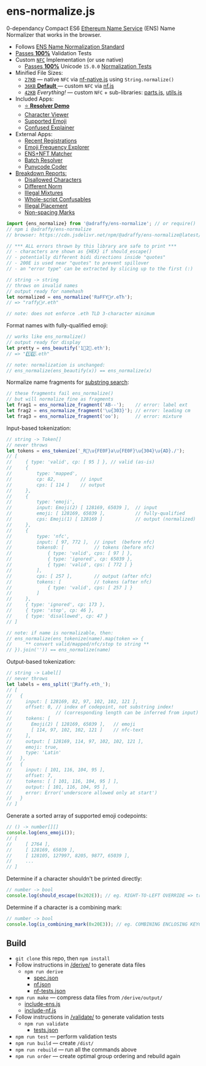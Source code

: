 # ens-normalize.js
0-dependancy Compact ES6 [Ethereum Name Service](https://ens.domains/) (ENS) Name Normalizer that works in the browser.

* Follows [ENS Name Normalization Standard](https://github.com/adraffy/ensip-15/blob/master/ens-improvement-proposals/ensip-15-normalization-standard.md)
* [Passes **100%**](https://adraffy.github.io/ens-normalize.js/test/validate.html) Validation Tests
* Custom [`NFC`](https://unicode.org/reports/tr15/) Implementation (or use native)
	* [Passes **100%**](https://adraffy.github.io/ens-normalize.js/test/report-nf.html) Unicode `15.0.0` [Normalization Tests](https://www.unicode.org/Public/15.0.0/ucd/NormalizationTest.txt)
* Minified File Sizes: 
	* [`27KB`](./dist/index-xnf.min.js) — native `NFC` via [nf-native.js](./src/nf-native.js) using `String.normalize()`
	* [`36KB` **Default** ](./dist/index.min.js) — custom `NFC` via [nf.js](./src/nf.js)
	* [`42KB`](./dist/all.min.js) *Everything!* — custom `NFC` + sub-libraries: [parts.js](./src/parts.js), [utils.js](./src/utils.js)
* Included Apps:
	* [⭐ **Resolver Demo**](https://adraffy.github.io/ens-normalize.js/test/resolver.html)
	* [Character Viewer](https://adraffy.github.io/ens-normalize.js/test/chars.html)
	* [Supported Emoji](https://adraffy.github.io/ens-normalize.js/test/emoji.html)
	* [Confused Explainer](https://adraffy.github.io/ens-normalize.js/test/confused.html)
* External Apps:
	* [Recent Registrations](https://raffy.antistupid.com/eth/ens-regs.html)
	* [Emoji Frequency Explorer](https://raffy.antistupid.com/eth/ens-emoji-freq.html)
	* [ENS+NFT Matcher](https://raffy.antistupid.com/eth/ens-nft-matcher.html)
	* [Batch Resolver](https://raffy.antistupid.com/eth/ens-batch-resolver.html)
	* [Punycode Coder](https://adraffy.github.io/punycode.js/test/demo.html)
* [Breakdown Reports:](https://adraffy.github.io/ens-norm-tests/test-breakdown/output/)
	* [Disallowed Characters](https://adraffy.github.io/ens-norm-tests/test-breakdown/output/disallowed.html)
	* [Different Norm](https://adraffy.github.io/ens-norm-tests/test-breakdown/output/diff.html)
	* [Illegal Mixtures](https://adraffy.github.io/ens-norm-tests/test-breakdown/output/mixtures.html)
	* [Whole-script Confusables](https://adraffy.github.io/ens-norm-tests/test-breakdown/output/wholes.html)
	* [Illegal Placement](https://adraffy.github.io/ens-norm-tests/test-breakdown/output/placement.html)
	* [Non-spacing Marks](https://adraffy.github.io/ens-norm-tests/test-breakdown/output/nsm.html)

```Javascript
import {ens_normalize} from '@adraffy/ens-normalize'; // or require()
// npm i @adraffy/ens-normalize
// browser: https://cdn.jsdelivr.net/npm/@adraffy/ens-normalize@latest/dist/index.min.js

// *** ALL errors thrown by this library are safe to print ***
// - characters are shown as {HEX} if should_escape()
// - potentially different bidi directions inside "quotes"
// - 200E is used near "quotes" to prevent spillover
// - an "error type" can be extracted by slicing up to the first (:)

// string -> string
// throws on invalid names
// output ready for namehash
let normalized = ens_normalize('RaFFY🚴‍♂️.eTh');
// => "raffy🚴‍♂.eth"

// note: does not enforce .eth TLD 3-character minimum
```

Format names with fully-qualified emoji:
```Javascript
// works like ens_normalize()
// output ready for display
let pretty = ens_beautify('1⃣2⃣.eth'); 
// => "1️⃣2️⃣.eth"

// note: normalization is unchanged:
// ens_normalize(ens_beautify(x)) == ens_normalize(x)
```

Normalize name fragments for [substring search](./test/fragment.js):
```Javascript
// these fragments fail ens_normalize() 
// but will normalize fine as fragments
let frag1 = ens_normalize_fragment('AB--');    // error: label ext
let frag2 = ens_normalize_fragment('\u{303}'); // error: leading cm
let frag3 = ens_normalize_fragment('οо');      // error: mixture
```

Input-based tokenization:
```Javascript
// string -> Token[]
// never throws
let tokens = ens_tokenize('_R💩\u{FE0F}a\u{FE0F}\u{304}\u{AD}./');
// [
//     { type: 'valid', cp: [ 95 ] }, // valid (as-is)
//     {
//         type: 'mapped', 
//         cp: 82,         // input
//         cps: [ 114 ]    // output
//     }, 
//     { 
//         type: 'emoji',
//         input: Emoji(2) [ 128169, 65039 ],  // input 
//         emoji: [ 128169, 65039 ],           // fully-qualified
//         cps: Emoji(1) [ 128169 ]            // output (normalized)
//     },
//     {
//         type: 'nfc',
//         input: [ 97, 772 ],  // input  (before nfc)
//         tokens0: [           // tokens (before nfc)
//             { type: 'valid', cps: [ 97 ] },
//             { type: 'ignored', cp: 65039 },
//             { type: 'valid', cps: [ 772 ] }
//         ],
//         cps: [ 257 ],        // output (after nfc)
//         tokens: [            // tokens (after nfc)
//             { type: 'valid', cps: [ 257 ] }
//         ]
//     },
//     { type: 'ignored', cp: 173 },
//     { type: 'stop', cp: 46 },
//     { type: 'disallowed', cp: 47 }
// ]

// note: if name is normalizable, then:
// ens_normalize(ens_tokenize(name).map(token => {
//     ** convert valid/mapped/nfc/stop to string **
// }).join('')) == ens_normalize(name)
```

Output-based tokenization:
```Javascript
// string -> Label[]
// never throws
let labels = ens_split('💩Raffy.eth_');
// [
//   {
//     input: [ 128169, 82, 97, 102, 102, 121 ],  
//     offset: 0, // index of codepoint, not substring index!
//                // (corresponding length can be inferred from input)
//     tokens: [
//       Emoji(2) [ 128169, 65039 ],   // emoji
//       [ 114, 97, 102, 102, 121 ]    // nfc-text
//     ],
//     output: [ 128169, 114, 97, 102, 102, 121 ],
//     emoji: true,
//     type: 'Latin'
//   },
//   {
//     input: [ 101, 116, 104, 95 ],
//     offset: 7,
//     tokens: [ [ 101, 116, 104, 95 ] ],
//     output: [ 101, 116, 104, 95 ],
//     error: Error('underscore allowed only at start')
//   }
// ]
```

Generate a sorted array of supported emoji codepoints:
```Javascript
// () -> number[][]
console.log(ens_emoji());
// [
//     [ 2764 ],
//     [ 128169, 65039 ],
//     [ 128105, 127997, 8205, 9877, 65039 ],
//     ...
// ]
```

Determine if a character shouldn't be printed directly:
```Javascript
// number -> bool
console.log(should_escape(0x202E)); // eg. RIGHT-TO-LEFT OVERRIDE => true
```

Determine if a character is a combining mark:
```Javascript
// number -> bool
console.log(is_combining_mark(0x20E3)); // eg. COMBINING ENCLOSING KEYCAP => true
```

## Build

* `git clone` this repo, then `npm install` 
* Follow instructions in [/derive/](./derive/) to generate data files
	* `npm run derive` 
		* [spec.json](./derive/output/spec.json)
		* [nf.json](./derive/output/nf.json)
		* [nf-tests.json](./derive/output/nf-tests.json)
* `npm run make` — compress data files from `/derive/output/`
	* [include-ens.js](./src/include-ens.js)
	* [include-nf.js](./src/include-nf.js)
* Follow instructions in [/validate/](./validate/) to generate validation tests
	* `npm run validate`
		* [tests.json](./validate/tests.json)
* `npm run test` — perform validation tests
* `npm run build` — create `/dist/`
* `npm run rebuild` — run all the commands above
* `npm run order` — create optimal group ordering and rebuild again
